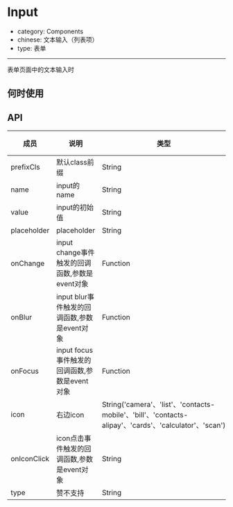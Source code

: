 # Input

- category: Components
- chinese: 文本输入（列表项）
- type: 表单

---

表单页面中的文本输入时

## 何时使用


## API


| 成员        | 说明           | 类型               | 默认值       |
|------------|----------------|--------------------|--------------|
| prefixCls    | 默认class前缀        | String |   'am'  |
| name    | input的name        | String |   无  |
| value    | input的初始值        | String |   无  |
| placeholder      | placeholder        | String |   无  |
| onChange    | input change事件触发的回调函数,参数是event对象 | Function |   无  |
| onBlur     | input blur事件触发的回调函数,参数是event对象 | Function |   无  |
| onFocus    | input focus事件触发的回调函数,参数是event对象 | Function |   无  |
| icon      | 右边icon        | String('camera'、'list'、'contacts-mobile'、'bill'、'contacts-alipay'、'cards'、'calculator'、'scan') |   无  |
| onIconClick      | icon点击事件触发的回调函数,参数是event对象 | String |   无  |
| type       | 赞不支持        | String |   无  |
